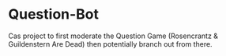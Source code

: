 # Question-Bot
Cas project to first moderate the Question Game (Rosencrantz &amp; Guildenstern Are Dead) then potentially branch out from there.
